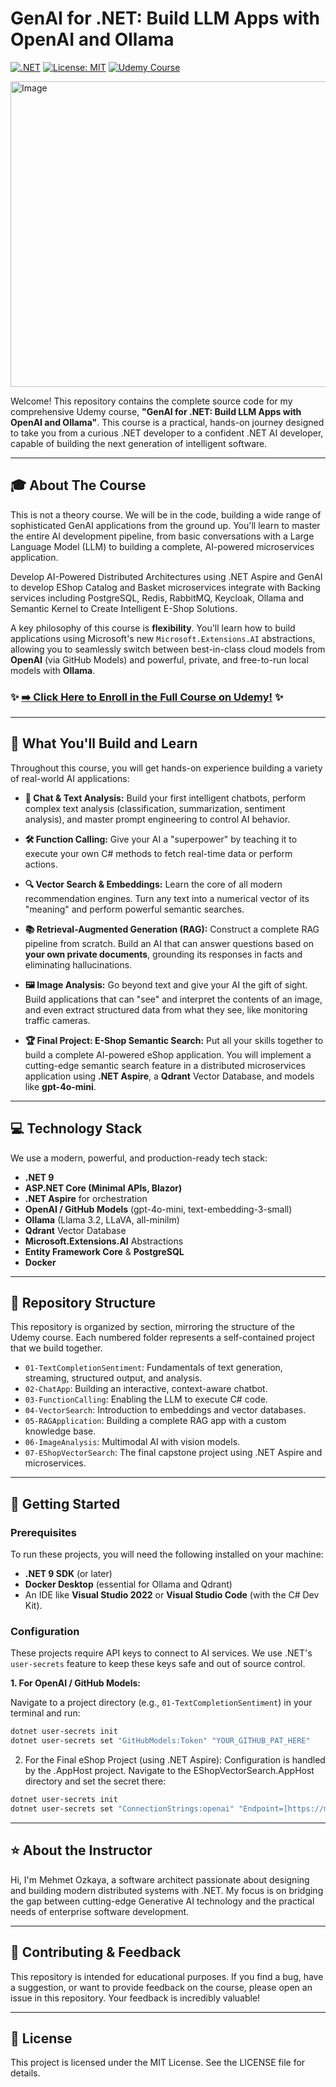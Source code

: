 # GenAI for .NET: Build LLM Apps with OpenAI and Ollama
[![.NET](https://img.shields.io/badge/.NET-9-blueviolet)](https://dotnet.microsoft.com/download/dotnet/9.0)
[![License: MIT](https://img.shields.io/badge/License-MIT-yellow.svg)](https://opensource.org/licenses/MIT)
[![Udemy Course](https://img.shields.io/badge/Enroll%20on-Udemy-blue)](https://www.udemy.com/course/genai-for-net-build-llm-apps-with-openai-and-ollama/?couponCode=LAUNCH_NETAI)

<img width="1371" height="489" alt="Image" src="https://github.com/user-attachments/assets/54360bbb-c541-4f2f-93f0-e87948a3c12e" />

Welcome! This repository contains the complete source code for my comprehensive Udemy course, **"GenAI for .NET: Build LLM Apps with OpenAI and Ollama"**. This course is a practical, hands-on journey designed to take you from a curious .NET developer to a confident .NET AI developer, capable of building the next generation of intelligent software.

---

## 🎓 About The Course

This is not a theory course. We will be in the code, building a wide range of sophisticated GenAI applications from the ground up. You'll learn to master the entire AI development pipeline, from basic conversations with a Large Language Model (LLM) to building a complete, AI-powered microservices application.

Develop AI-Powered Distributed Architectures using .NET Aspire and GenAI to develop EShop Catalog and Basket microservices integrate with Backing services including PostgreSQL, Redis, RabbitMQ, Keycloak, Ollama and Semantic Kernel to Create Intelligent E-Shop Solutions.

A key philosophy of this course is **flexibility**. You'll learn how to build applications using Microsoft's new `Microsoft.Extensions.AI` abstractions, allowing you to seamlessly switch between best-in-class cloud models from **OpenAI** (via GitHub Models) and powerful, private, and free-to-run local models with **Ollama**.

### ✨ [➡️ Click Here to Enroll in the Full Course on Udemy!](https://www.udemy.com/course/genai-for-net-build-llm-apps-with-openai-and-ollama/?couponCode=LAUNCH_NETAI) ✨

---

## 🚀 What You'll Build and Learn

Throughout this course, you will get hands-on experience building a variety of real-world AI applications:

* **💬 Chat & Text Analysis:** Build your first intelligent chatbots, perform complex text analysis (classification, summarization, sentiment analysis), and master prompt engineering to control AI behavior.

* **🛠️ Function Calling:** Give your AI a "superpower" by teaching it to execute your own C# methods to fetch real-time data or perform actions.

* **🔍 Vector Search & Embeddings:** Learn the core of all modern recommendation engines. Turn any text into a numerical vector of its "meaning" and perform powerful semantic searches.

* **📚 Retrieval-Augmented Generation (RAG):** Construct a complete RAG pipeline from scratch. Build an AI that can answer questions based on **your own private documents**, grounding its responses in facts and eliminating hallucinations.

* **🖼️ Image Analysis:** Go beyond text and give your AI the gift of sight. Build applications that can "see" and interpret the contents of an image, and even extract structured data from what they see, like monitoring traffic cameras.

* **🏆 Final Project: E-Shop Semantic Search:** Put all your skills together to build a complete AI-powered eShop application. You will implement a cutting-edge semantic search feature in a distributed microservices application using **.NET Aspire**, a **Qdrant** Vector Database, and models like **gpt-4o-mini**.

---

## 💻 Technology Stack

We use a modern, powerful, and production-ready tech stack:

* **.NET 9**
* **ASP.NET Core (Minimal APIs, Blazor)**
* **.NET Aspire** for orchestration
* **OpenAI / GitHub Models** (gpt-4o-mini, text-embedding-3-small)
* **Ollama** (Llama 3.2, LLaVA, all-minilm)
* **Qdrant** Vector Database
* **Microsoft.Extensions.AI** Abstractions
* **Entity Framework Core** & **PostgreSQL**
* **Docker**

---

## 📂 Repository Structure

This repository is organized by section, mirroring the structure of the Udemy course. Each numbered folder represents a self-contained project that we build together.

* `01-TextCompletionSentiment`: Fundamentals of text generation, streaming, structured output, and analysis.
* `02-ChatApp`: Building an interactive, context-aware chatbot.
* `03-FunctionCalling`: Enabling the LLM to execute C# code.
* `04-VectorSearch`: Introduction to embeddings and vector databases.
* `05-RAGApplication`: Building a complete RAG app with a custom knowledge base.
* `06-ImageAnalysis`: Multimodal AI with vision models.
* `07-EShopVectorSearch`: The final capstone project using .NET Aspire and microservices.

---

## 🏁 Getting Started

### Prerequisites

To run these projects, you will need the following installed on your machine:
* **.NET 9 SDK** (or later)
* **Docker Desktop** (essential for Ollama and Qdrant)
* An IDE like **Visual Studio 2022** or **Visual Studio Code** (with the C# Dev Kit).

### Configuration

These projects require API keys to connect to AI services. We use .NET's `user-secrets` feature to keep these keys safe and out of source control.

**1. For OpenAI / GitHub Models:**

Navigate to a project directory (e.g., `01-TextCompletionSentiment`) in your terminal and run:
```bash
dotnet user-secrets init
dotnet user-secrets set "GitHubModels:Token" "YOUR_GITHUB_PAT_HERE"
```

2. For the Final eShop Project (using .NET Aspire):
Configuration is handled by the .AppHost project. Navigate to the EShopVectorSearch.AppHost directory and set the secret there:
```bash
dotnet user-secrets init
dotnet user-secrets set "ConnectionStrings:openai" "Endpoint=[https://models.inference.ai.azure.com](https://models.inference.ai.azure.com);Key=YOUR_GITHUB_PAT_HERE"
```

---

## ⭐ About the Instructor
Hi, I'm Mehmet Ozkaya, a software architect passionate about designing and building modern distributed systems with .NET. My focus is on bridging the gap between cutting-edge Generative AI technology and the practical needs of enterprise software development.

---

## 🤝 Contributing & Feedback
This repository is intended for educational purposes. If you find a bug, have a suggestion, or want to provide feedback on the course, please open an issue in this repository. Your feedback is incredibly valuable!

---

## 📜 License

This project is licensed under the MIT License. See the LICENSE file for details.

